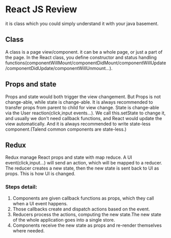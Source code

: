 # React JS Review
it is class which you could simply understand it with your java basement.

## Class
A class is a page view/component. it can be a whole page, or just a part of the page. In the React class, you define constructor and status handling functions(componentWillMount/componentDidMount/componentWillUpdate/componentDidUpdate/componentWillUnmount...).

## Props and state
Props and state would both trigger the view changement.
But Props is not change-able, while state is change-able.
It is always recommended to transfer props from parent to child for view change.
State is change-able via the User reaction(click,input events...). We call this.setState to change it, and usually we don't need callback functions, and React would update the view automatically.
And it is always recommended to write state-less component.(Talend common components are state-less.)

## Redux
Redux manage React props and state with map reduce.
A UI event(click,input...) will send an action, which will be mapped to a reducer. The reducer creates a new state, then the new state is sent back to UI as props. This is how UI is changed.

### Steps detail:
1. Components are given callback functions as props, which they call when a UI event happens.
2. Those callbacks create and dispatch actions based on the event.
3. Reducers process the actions, computing the new state.The new state of the whole application goes into a single store.
4. Components receive the new state as props and re-render themselves where needed.
